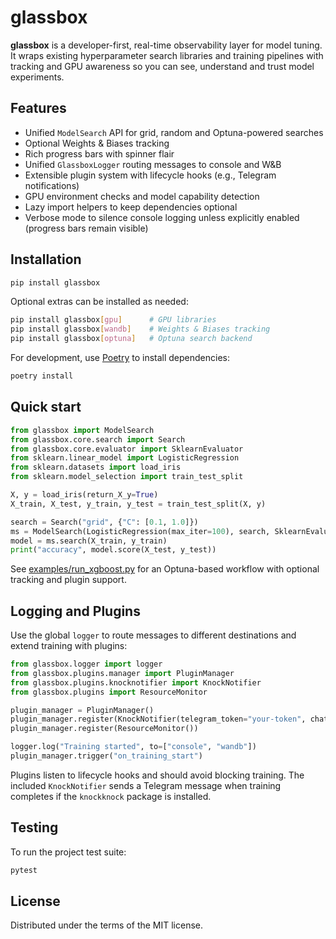 # glassbox

**glassbox** is a developer-first, real-time observability layer for model tuning. It wraps existing hyperparameter search libraries and training pipelines with tracking and GPU awareness so you can see, understand and trust model experiments.

## Features
- Unified `ModelSearch` API for grid, random and Optuna-powered searches
- Optional Weights & Biases tracking
- Rich progress bars with spinner flair
- Unified `GlassboxLogger` routing messages to console and W&B
- Extensible plugin system with lifecycle hooks (e.g., Telegram notifications)
- GPU environment checks and model capability detection
- Lazy import helpers to keep dependencies optional
- Verbose mode to silence console logging unless explicitly enabled (progress bars remain visible)

## Installation
```bash
pip install glassbox
```

Optional extras can be installed as needed:
```bash
pip install glassbox[gpu]      # GPU libraries
pip install glassbox[wandb]    # Weights & Biases tracking
pip install glassbox[optuna]   # Optuna search backend
```

For development, use [Poetry](https://python-poetry.org/) to install dependencies:

```bash
poetry install
```

## Quick start
```python
from glassbox import ModelSearch
from glassbox.core.search import Search
from glassbox.core.evaluator import SklearnEvaluator
from sklearn.linear_model import LogisticRegression
from sklearn.datasets import load_iris
from sklearn.model_selection import train_test_split

X, y = load_iris(return_X_y=True)
X_train, X_test, y_train, y_test = train_test_split(X, y)

search = Search("grid", {"C": [0.1, 1.0]})
ms = ModelSearch(LogisticRegression(max_iter=100), search, SklearnEvaluator(), verbose=True)
model = ms.search(X_train, y_train)
print("accuracy", model.score(X_test, y_test))
```

See [examples/run_xgboost.py](glassbox/examples/run_xgboost.py) for an Optuna-based workflow with optional tracking and plugin support.

## Logging and Plugins

Use the global `logger` to route messages to different destinations and extend training with plugins:

```python
from glassbox.logger import logger
from glassbox.plugins.manager import PluginManager
from glassbox.plugins.knocknotifier import KnockNotifier
from glassbox.plugins import ResourceMonitor

plugin_manager = PluginManager()
plugin_manager.register(KnockNotifier(telegram_token="your-token", chat_id=123456))
plugin_manager.register(ResourceMonitor())

logger.log("Training started", to=["console", "wandb"])
plugin_manager.trigger("on_training_start")
```

Plugins listen to lifecycle hooks and should avoid blocking training. The included `KnockNotifier` sends a Telegram message when training completes if the `knockknock` package is installed.

## Testing
To run the project test suite:
```bash
pytest
```

## License
Distributed under the terms of the MIT license.
